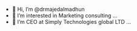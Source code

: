 - 👋 Hi, I’m @drmajedalmadhun
- 👀 I’m interested in Marketing consulting ...
- 💞️ I’m CEO at Simply Technologies global LTD  ...

<!---
drmajedalmadhun/drmajedalmadhun is a ✨ special ✨ repository because its `README.md` (this file) appears on your GitHub profile.
You can click the Preview link to take a look at your changes.
--->
